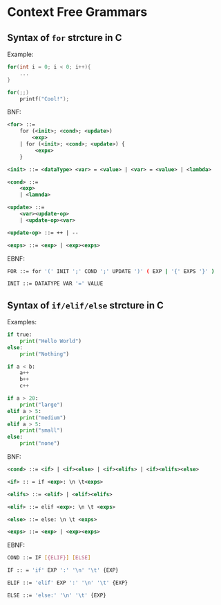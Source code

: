# Context Free Grammars

## Syntax of `for` strcture in C

Example:
```c
for(int i = 0; i < 0; i++){
    ...
}

for(;;)
    printf("Cool!");
```

BNF:
```xml
<for> ::= 
    for (<init>; <cond>; <update>) 
        <exp> 
    | for (<init>; <cond>; <update>) {
         <expx> 
    }

<init> ::= <dataType> <var> = <value> | <var> = <value> | <lambda>

<cond> ::= 
    <exp> 
    | <lamnda>

<update> ::= 
    <var><update-op> 
    | <update-op><var>

<update-op> ::= ++ | --

<exps> ::= <exp> | <exp><exps>
```

EBNF: 
```bash
FOR ::= for '(' INIT ';' COND ';' UPDATE ')' ( EXP | '{' EXPS '}' )

INIT ::= DATATYPE VAR '=' VALUE
```


## Syntax of `if/elif/else` strcture in C

Examples:
```python
if true:
    print("Hello World")
else:
    print("Nothing")

if a < b: 
    a++
    b++
    c++

if a > 20:
    print("large")
elif a > 5:
    print("medium")
elif a > 5:
    print("small")
else:
    print("none")
```

BNF:
```xml
<cond> ::= <if> | <if><else> | <if><elifs> | <if><elifs><else>

<if> :: = if <exp>: \n \t<exps>

<elifs> ::= <elif> | <elif><elifs>

<elif> ::= elif <exp>: \n \t <exps>

<else> ::= else: \n \t <exps>

<exps> ::= <exp> | <exp><exps>
```

EBNF:
```bash
COND ::= IF [{ELIF}] [ELSE]

IF :: = 'if' EXP ':' '\n' '\t' {EXP}

ELIF ::= 'elif' EXP ':' '\n' '\t' {EXP}

ELSE ::= 'else:' '\n' '\t' {EXP}
```